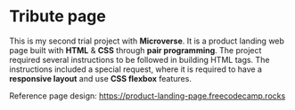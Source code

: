 # Tribute page

This is my second trial project with **Microverse**. It is a product landing web page built with **HTML** & **CSS** through **pair programming**.
The project required several instructions to be followed in building HTML tags.
The instructions included a special request, where it is required to have a **responsive layout** and use **CSS flexbox** features.

Reference page design:
https://product-landing-page.freecodecamp.rocks
